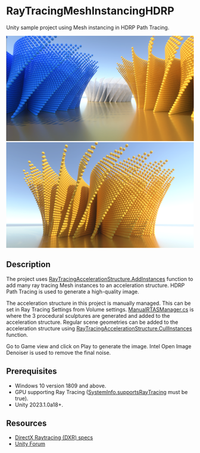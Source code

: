 # RayTracingMeshInstancingHDRP
Unity sample project using Mesh instancing in HDRP Path Tracing.

<img src="Images/1.png" width="1280">
<img src="Images/2.png" width="1280">

## Description
The project uses [RayTracingAccelerationStructure.AddInstances](https://docs.unity3d.com/2023.1/Documentation/ScriptReference/Rendering.RayTracingAccelerationStructure.AddInstances.html) function to add many ray tracing Mesh instances to an acceleration structure. HDRP Path Tracing is used to generate a high-quality image.

The acceleration structure in this project is manually managed. This can be set in Ray Tracing Settings from Volume settings. [ManualRTASManager.cs](Assets/Scripts/ManualRTASManager.cs) is where the 3 procedural sculptures are generated and added to the acceleration structure. Regular scene geometries can be added to the acceleration structure using [RayTracingAccelerationStructure.CullInstances](https://docs.unity3d.com/2023.1/Documentation/ScriptReference/Rendering.RayTracingAccelerationStructure.CullInstances.html) function.

Go to Game view and click on Play to generate the image. Intel Open Image Denoiser is used to remove the final noise.

## Prerequisites

* Windows 10 version 1809 and above.
* GPU supporting Ray Tracing ([SystemInfo.supportsRayTracing](https://docs.unity3d.com/2023.1/Documentation/ScriptReference/SystemInfo-supportsRayTracing.html) must be true).
* Unity 2023.1.0a18+.

## Resources
* [DirectX Raytracing (DXR) specs](https://microsoft.github.io/DirectX-Specs/d3d/Raytracing.html)
* [Unity Forum](https://forum.unity.com)
